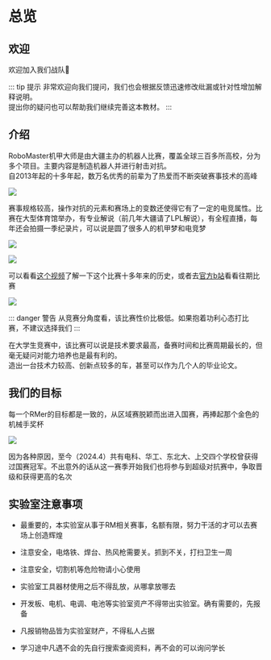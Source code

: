 # 总览
## 欢迎
欢迎加入我们战队:tada:  

::: tip 提示
非常欢迎向我们提问，我们也会根据反馈迅速修改纰漏或针对性增加解释说明。  
提出你的疑问也可以帮助我们继续完善这本教材。
:::

## 介绍
RoboMaster机甲大师是由大疆主办的机器人比赛，覆盖全球三百多所高校，分为多个项目。主要内容是制造机器人并进行射击对抗。  
自2013年起的十多年起，数万名优秀的前辈为了热爱而不断突破赛事技术的高峰

![](/35f1f8945d1b6cb5eb23b6b77f492939de9a1fa4.jpg)

赛事规格较高，操作对抗的元素和赛场上的变数还使得它有了一定的电竞属性。比赛在大型体育馆举办，有专业解说（前几年大疆请了LPL解说），有全程直播，每年还会拍摄一季纪录片，可以说是圆了很多人的机甲梦和电竞梦

![](/3bbd15f5c74b21669740129961548076.jpeg)

![](/a5a14302f718a1669738611898335590.jpeg)

可以看看[这个视频](https://www.bilibili.com/video/BV1oP41117f1)了解一下这个比赛十多年来的历史，或者去[官方b站](https://space.bilibili.com/20554233/channel/collectiondetail?sid=1572868)看看往期比赛

![](/bf3938492efc21669740407975546242.jpeg)

::: danger 警告
从竞赛分角度看，该比赛性价比极低。如果抱着功利心态打比赛，不建议选择我们
:::

在大学生竞赛中，该比赛可以说是技术要求最高，备赛时间和比赛周期最长的，但毫无疑问对能力培养也是最有利的。  
造出一台技术力较高、创新点较多的车，甚至可以作为几个人的毕业论文。  

## 我们的目标
每一个RMer的目标都是一致的，从区域赛脱颖而出进入国赛，再捧起那个金色的机械手奖杯

![](/33e6f920bb9e11697184637154388715.png)

因为各种原因，至今（2024.4）共有电科、华工、东北大、上交四个学校曾获得过国赛冠军。不出意外的话从这一赛季开始我们也将参与到超级对抗赛中，争取晋级和获得更高的名次

## 实验室注意事项
- 最重要的，本实验室从事于RM相关赛事，名额有限，努力干活的才可以去赛场上创造辉煌

- 注意安全，电烙铁、焊台、热风枪需要关。抓到不关，打扫卫生一周

- 注意安全，切割机等危险物请小心使用

- 实验室工具器材使用之后不得乱放，从哪拿放哪去

- 开发板、电机、电调、电池等实验室资产不得带出实验室。确有需要的，先报备

- 凡报销物品皆为实验室财产，不得私人占据

- 学习途中凡遇不会的先自行搜索查阅资料，再不会的可以询问学长
